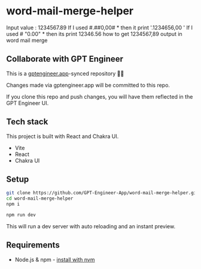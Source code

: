 # word-mail-merge-helper

Input value : 1234567.89
If I used \#.##0,00# \* then it print '.1234656,00 '
If I used # "0.00" \* then its print 12346.56 how to get 1234567,89 output in word mail merge


## Collaborate with GPT Engineer

This is a [gptengineer.app](https://gptengineer.app)-synced repository 🌟🤖

Changes made via gptengineer.app will be committed to this repo.

If you clone this repo and push changes, you will have them reflected in the GPT Engineer UI.

## Tech stack

This project is built with React and Chakra UI.

- Vite
- React
- Chakra UI

## Setup

```sh
git clone https://github.com/GPT-Engineer-App/word-mail-merge-helper.git
cd word-mail-merge-helper
npm i
```

```sh
npm run dev
```

This will run a dev server with auto reloading and an instant preview.

## Requirements

- Node.js & npm - [install with nvm](https://github.com/nvm-sh/nvm#installing-and-updating)
